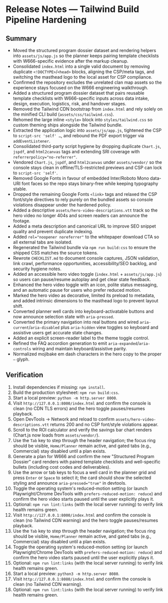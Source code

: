 # Release Notes — Tailwind Build Pipeline Hardening

## Summary

- Moved the structured program dossier dataset and rendering helpers into `assets/js/app.js` so the planner keeps pairing template checklists with W666-specific evidence after the markup cleanup.
- Consolidated `index.html` into a single valid document by removing duplicate `<!DOCTYPE>`/`<head>` blocks, aligning the CSP/meta tags, and switching the masthead logo to the local asset for CSP compliance.
- Confirmed the repository excludes the unrelated clan map assets so the experience stays focused on the W666 engineering walkthrough.
- Added a structured program dossier dataset that pairs reusable template checklists with W666-specific inputs across data intake, design, execution, logistics, risk, and handover stages.
- Removed the Tailwind CDN bootstrap from `index.html` and rely solely on the minified CLI build (`assets/css/tailwind.css`).
- Rehomed the large inline `<style>` block into `styles/tailwind.css` so custom theming ships alongside the Tailwind bundle.
- Extracted the application logic into `assets/js/app.js`, tightened the CSP to `script-src 'self' …`, and rebound the PDF export trigger via `addEventListener`.
- Consolidated third-party script hygiene by dropping duplicate `Chart.js`, `jspdf`, and `html2canvas` tags and extending SRI coverage with `referrerpolicy="no-referrer"`.
- Vendored `Chart.js`, `jspdf`, and `html2canvas` under `assets/vendor/` so the console stays clean in offline/TLS-restricted previews and CSP can lock to `script-src 'self'`.
- Removed Google Fonts in favour of embedded Inter/Roboto Mono data-URI font faces so the repo stays binary-free while keeping typography stable.
- Dropped the remaining Google Fonts `<link>` tags and relaxed the CSP font/style directives to rely purely on the bundled assets so console violations disappear under the hardened policy.
- Added a descriptive `assets/hero-video-descriptions.vtt` track so the hero video no longer 404s and screen readers can announce the footage.
- Added a meta description and canonical URL to improve SEO snippet quality and prevent duplicate indexing.
- Added `rel="noopener noreferrer"` to the whitepaper download CTA so all external tabs are isolated.
- Regenerated the Tailwind bundle via `npm run build:css` to ensure the shipped CSS matches the source tokens.
- Rewrote `CHECKLIST.md` to document console captures, JSON validation, link crawl, performance opportunities, accessibility/SEO backlog, and security hygiene notes.
- Added an accessible hero video toggle (`index.html` + `assets/js/app.js`) so users can pause/resume autoplay and get clear state feedback.
- Enhanced the hero video toggle with an icon, polite status messaging, and an automatic pause for users who prefer reduced motion.
- Marked the hero video as decorative, limited its preload to metadata, and added intrinsic dimensions to the masthead logo to prevent layout shift.
- Converted planner well cards into keyboard-activatable buttons and now announce selection state with `aria-pressed`.
- Converted the primary navigation into real buttons and wired `aria-current`/`aria-disabled` plus `aria-hidden` view toggles so keyboard and assistive users get accurate state changes.
- Added an explicit screen-reader label to the theme toggle control.
- Refined the FAQ accordion generation to emit `aria-expanded`/`aria-controls` wiring and maintain keyboard/assistive parity.
- Normalized mojibake em dash characters in the hero copy to the proper `—` glyph.

## Verification

1. Install dependencies if missing: `npm install`.
2. Build the production stylesheet: `npm run build:css`.
3. Start a local preview: `python -m http.server 8000`.
4. Visit `http://127.0.0.1:8000/index.html` and confirm the console is clean (no CDN TLS errors) and the hero toggle pauses/resumes playback.
5. Open DevTools → Network and reload to confirm `assets/hero-video-descriptions.vtt` returns 200 and no CSP font/style violations appear.
6. Scroll to the ROI calculator and verify the savings bar chart renders (Chart.js now loads from `assets/vendor/`).
7. Use the `Tab` key to step through the header navigation; the focus ring should be visible, `Home/Planner` remain active, and gated tabs (e.g., Commercial) stay disabled until a plan exists.
8. Generate a plan for W666 and confirm the new "Structured Program Dossier" card renders with paired template checklists and well-specific bullets (including cost codes and deliverables).
9. Use the arrow or tab keys to focus a well card in the planner grid and press `Enter` or `Space` to select it; the card should show the selected styling and announce `aria-pressed="true"` in devtools.
10. Toggle the operating system's reduced-motion setting (or launch Playwright/Chrome DevTools with `prefers-reduced-motion: reduce`) and confirm the hero video starts paused until the user explicitly plays it.
11. Optional: `npm run lint:links` (with the local server running) to verify link health remains green.
12. Visit `http://127.0.0.1:8000/index.html` and confirm the console is clean (no Tailwind CDN warning) and the hero toggle pauses/resumes playback.
13. Use the `Tab` key to step through the header navigation; the focus ring should be visible, `Home/Planner` remain active, and gated tabs (e.g., Commercial) stay disabled until a plan exists.
14. Toggle the operating system's reduced-motion setting (or launch Playwright/Chrome DevTools with `prefers-reduced-motion: reduce`) and confirm the hero video starts paused until the user explicitly plays it.
15. Optional: `npm run lint:links` (with the local server running) to verify link health remains green.
16. Start a local preview: `python3 -m http.server 8080`.
17. Visit `http://127.0.0.1:8080/index.html` and confirm the console is clean (no Tailwind CDN warning).
18. Optional: `npm run lint:links` (with the local server running) to verify link health remains green.

